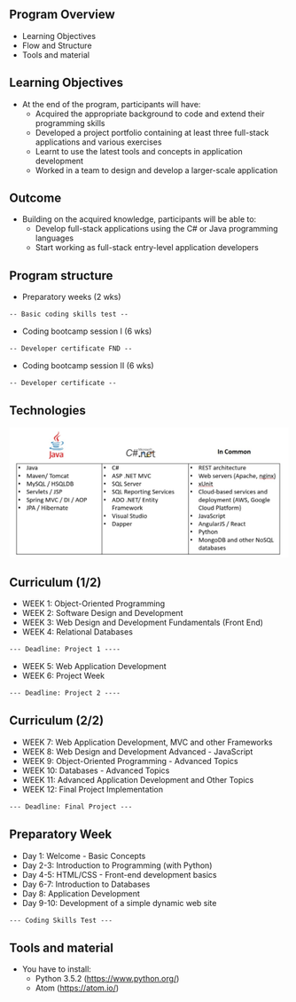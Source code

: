 ## Program Overview
* Learning Objectives
* Flow and Structure
* Tools and material


## Learning Objectives
* At the end of the program, participants will have:
  * Acquired the appropriate background to code and extend their programming skills 
  * Developed a project portfolio containing at least three full-stack applications and various exercises
  * Learnt to use the latest tools and concepts in application development
  * Worked in a team to design and develop a larger-scale application 


## Outcome
* Building on the acquired knowledge, participants will be able to: 
  * Develop full-stack applications using the C# or Java programming languages
  * Start working as full-stack entry-level application developers


## Program structure 
* Preparatory weeks (2 wks)
```md  
-- Basic coding skills test --
```
* Coding bootcamp session I (6 wks)
```md
-- Developer certificate FND --
```
* Coding bootcamp session II (6 wks)
```md
-- Developer certificate --
```


## Technologies 
![](media/technologies.png)


## Curriculum (1/2)
* WEEK 1: Object-Oriented Programming
* WEEK 2: Software Design and Development
* WEEK 3: Web Design and Development Fundamentals (Front End)
* WEEK 4: Relational Databases 
```md
--- Deadline: Project 1 ----
```

* WEEK 5: Web Application Development
* WEEK 6: Project Week
```md
--- Deadline: Project 2 ----
```


## Curriculum (2/2)
* WEEK 7: Web Application Development, MVC and other Frameworks
* WEEK 8: Web Design and Development Advanced - JavaScript
* WEEK 9: Object-Oriented Programming - Advanced Topics
* WEEK 10: Databases - Advanced Topics
* WEEK 11: Advanced Application Development and Other Topics
* WEEK 12: Final Project Implementation
```md
--- Deadline: Final Project ---
```


## Preparatory Week
* Day 1: Welcome - Basic Concepts
* Day 2-3: Introduction to Programming (with Python)
* Day 4-5: HTML/CSS - Front-end development basics
* Day 6-7: Introduction to Databases 
* Day 8: Application Development
* Day 9-10: Development of a simple dynamic web site
```md
--- Coding Skills Test ---
```


## Tools and material
* You have to install:
  * Python 3.5.2 (https://www.python.org/)
  * Atom (https://atom.io/)

